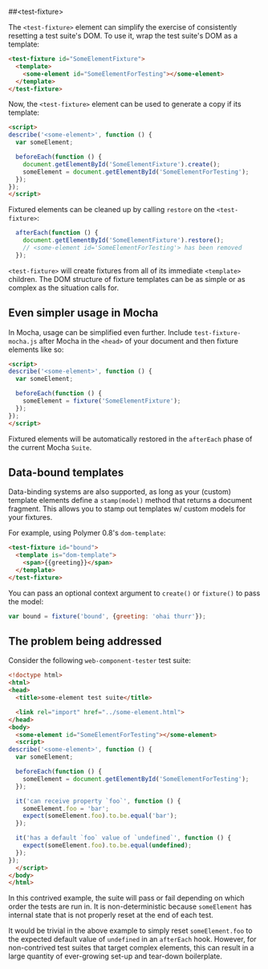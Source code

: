 
<!---

This README is automatically generated from the comments in these files:
test-fixture.html

Edit those files, and our readme bot will duplicate them over here!
Edit this file, and the bot will squash your changes :)

-->


##&lt;test-fixture&gt;



The `<test-fixture>` element can simplify the exercise of consistently
resetting a test suite's DOM. To use it, wrap the test suite's DOM as a template:

```html
<test-fixture id="SomeElementFixture">
  <template>
    <some-element id="SomeElementForTesting"></some-element>
  </template>
</test-fixture>
```

Now, the `<test-fixture>` element can be used to generate a copy if its
template:

```html
<script>
describe('<some-element>', function () {
  var someElement;

  beforeEach(function () {
    document.getElementById('SomeElementFixture').create();
    someElement = document.getElementById('SomeElementForTesting');
  });
});
</script>
```

Fixtured elements can be cleaned up by calling `restore` on the `<test-fixture>`:

```javascript
  afterEach(function () {
    document.getElementById('SomeElementFixture').restore();
    // <some-element id='SomeElementForTesting'> has been removed
  });
```

`<test-fixture>` will create fixtures from all of its immediate `<template>`
children. The DOM structure of fixture templates can be as simple or as complex
as the situation calls for.

## Even simpler usage in Mocha

In Mocha, usage can be simplified even further. Include `test-fixture-mocha.js`
after Mocha in the `<head>` of your document and then fixture elements like so:

```html
<script>
describe('<some-element>', function () {
  var someElement;

  beforeEach(function () {
    someElement = fixture('SomeElementFixture');
  });
});
</script>
```

Fixtured elements will be automatically restored in the `afterEach` phase of the
current Mocha `Suite`.

## Data-bound templates

Data-binding systems are also supported, as long as your (custom) template
elements define a `stamp(model)` method that returns a document fragment. This
allows you to stamp out templates w/ custom models for your fixtures.

For example, using Polymer 0.8's `dom-template`:

```html
<test-fixture id="bound">
  <template is="dom-template">
    <span>{{greeting}}</span>
  </template>
</test-fixture>
```

You can pass an optional context argument to `create()` or `fixture()` to pass
the model:

```js
var bound = fixture('bound', {greeting: 'ohai thurr'});
```

## The problem being addressed

Consider the following `web-component-tester` test suite:

```html
<!doctype html>
<html>
<head>
  <title>some-element test suite</title>

  <link rel="import" href="../some-element.html">
</head>
<body>
  <some-element id="SomeElementForTesting"></some-element>
  <script>
describe('<some-element>', function () {
  var someElement;

  beforeEach(function () {
    someElement = document.getElementById('SomeElementForTesting');
  });

  it('can receive property `foo`', function () {
    someElement.foo = 'bar';
    expect(someElement.foo).to.be.equal('bar');
  });

  it('has a default `foo` value of `undefined`', function () {
    expect(someElement.foo).to.be.equal(undefined);
  });
});
  </script>
</body>
</html>
```

In this contrived example, the suite will pass or fail depending on which order
the tests are run in. It is non-deterministic because `someElement` has
internal state that is not properly reset at the end of each test.

It would be trivial in the above example to simply reset `someElement.foo` to
the expected default value of `undefined` in an `afterEach` hook. However, for
non-contrived test suites that target complex elements, this can result in a
large quantity of ever-growing set-up and tear-down boilerplate.


